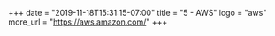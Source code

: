 +++
date = "2019-11-18T15:31:15-07:00"
title = "5 - AWS"
logo = "aws"
more_url = "https://aws.amazon.com/"
+++